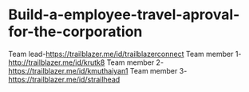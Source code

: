 # Build-a-employee-travel-aproval-for-the-corporation
Team lead-https://trailblazer.me/id/trailblazerconnect
Team member 1-http://trailblazer.me/id/krutk8
Team member 2-https://trailblazer.me/id/kmuthaiyan1
Team member 3-https://trailblazer.me/id/strailhead

